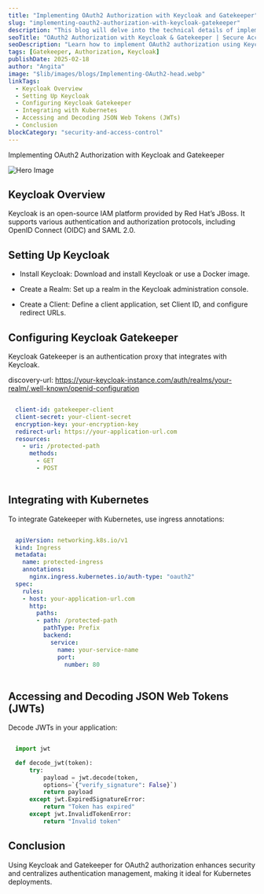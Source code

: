 ```yaml
---
title: "Implementing OAuth2 Authorization with Keycloak and Gatekeeper"
slug: "implementing-oauth2-authorization-with-keycloak-gatekeeper"
description: "This blog will delve into the technical details of implementing OAuth2 authorization using Keycloak as the identity and access management (IAM) solution, and Keycloak Gatekeeper as the authentication proxy. This setup is particularly useful for securing web applications deployed in a Kubernetes environment."
seoTitle: "OAuth2 Authorization with Keycloak & Gatekeeper | Secure Access Guide | Improwised Tech"
seoDescription: "Learn how to implement OAuth2 authorization using Keycloak and Gatekeeper for secure IAM. Step-by-step guide to robust authentication and access control."
tags: [Gatekeeper, Authorization, Keycloak]
publishDate: 2025-02-18
author: "Angita"
image: "$lib/images/blogs/Implementing-OAuth2-head.webp"
linkTags:
  - Keycloak Overview
  - Setting Up Keycloak
  - Configuring Keycloak Gatekeeper
  - Integrating with Kubernetes
  - Accessing and Decoding JSON Web Tokens (JWTs)
  - Conclusion
blockCategory: "security-and-access-control"
---
```


Implementing OAuth2 Authorization with Keycloak and Gatekeeper

![Hero Image]($lib/images/blogs/Implementing-OAuth2-body.webp)

## Keycloak Overview

Keycloak is an open-source IAM platform provided by Red Hat’s JBoss. It supports various authentication and authorization protocols, including OpenID Connect (OIDC) and SAML 2.0.

## Setting Up Keycloak

- Install Keycloak: Download and install Keycloak or use a Docker image.

- Create a Realm: Set up a realm in the Keycloak administration console.  

- Create a Client: Define a client application, set Client ID, and configure redirect URLs.

## Configuring Keycloak Gatekeeper

Keycloak Gatekeeper is an authentication proxy that integrates with Keycloak.

discovery-url: https://your-keycloak-instance.com/auth/realms/your-realm/.well-known/openid-configuration
```yaml

  client-id: gatekeeper-client
  client-secret: your-client-secret
  encryption-key: your-encryption-key
  redirect-url: https://your-application-url.com
  resources:
    - uri: /protected-path
      methods:
        - GET
        - POST
  
```


##  Integrating with Kubernetes

To integrate Gatekeeper with Kubernetes, use ingress annotations:
```yaml

  apiVersion: networking.k8s.io/v1
  kind: Ingress
  metadata:
    name: protected-ingress
    annotations:
      nginx.ingress.kubernetes.io/auth-type: "oauth2"
  spec:
    rules:
    - host: your-application-url.com
      http:
        paths:
        - path: /protected-path
          pathType: Prefix
          backend:
            service:
              name: your-service-name
              port:
                number: 80
                
```

## Accessing and Decoding JSON Web Tokens (JWTs)

Decode JWTs in your application:

```python

  import jwt

  def decode_jwt(token):
      try:
          payload = jwt.decode(token, 
          options=`{"verify_signature": False}`)
          return payload
      except jwt.ExpiredSignatureError:
          return "Token has expired"
      except jwt.InvalidTokenError:
          return "Invalid token"


```

## Conclusion

Using Keycloak and Gatekeeper for OAuth2 authorization enhances security and centralizes authentication management, making it ideal for Kubernetes deployments.
    